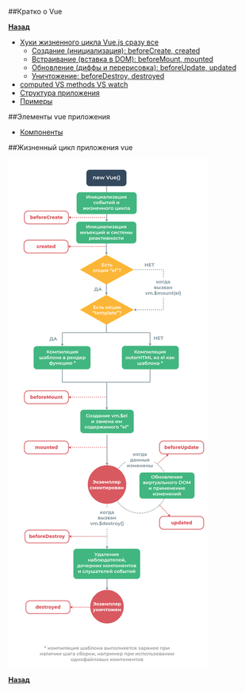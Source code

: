 ##Кратко о Vue


**[Назад](./../../README.md)**


- [Хуки жизненного цикла Vue.js сразу все](hookLifeCicle.md)
    - [Создание (инициализация): beforeCreate, created](create.md)
    - [Встраивание (вставка в DOM): beforeMount, mounted](mounted.md)
    - [Обновление (диффы и перерисовка): beforeUpdate, updated](updated.md)
    - [Уничтожение: beforeDestroy, destroyed](destroyed.md)
- [computed VS methods VS watch](computedMethodsWatch.md)
- [Структура приложения](structure.md)
- [Примеры](example-code.md)


##Элементы vue приложения


- [Компоненты](./vueComponent/readme.md)


##Жизненный цикл приложения vue


![alt text](img/lifecycle.png  "Жизненный цикл")

**[Назад](./../../README.md)**
